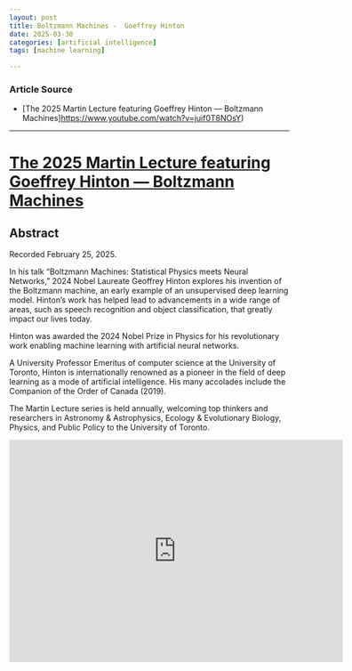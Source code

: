 ```yaml
---
layout: post
title: Boltzmann Machines -  Goeffrey Hinton
date: 2025-03-30
categories: [artificial intelligence]
tags: [machine learning]

---
```


### Article Source


* [The 2025 Martin Lecture featuring Goeffrey Hinton — Boltzmann Machines]https://www.youtube.com/watch?v=juif0T8NOsY)

---


# [The 2025 Martin Lecture featuring Goeffrey Hinton — Boltzmann Machines](https://www.youtube.com/watch?v=eJOjdjO45Sc)


## Abstract

Recorded February 25, 2025.  

In his talk “Boltzmann Machines: Statistical Physics meets Neural Networks,” 2024 Nobel Laureate Geoffrey Hinton explores his invention of the Boltzmann machine, an early example of an unsupervised deep learning model. Hinton’s work has helped lead to advancements in a wide range of areas, such as speech recognition and object classification, that greatly impact our lives today. 

Hinton was awarded the 2024 Nobel Prize in Physics for his revolutionary work enabling machine learning with artificial neural networks. 

A University Professor Emeritus of computer science at the University of Toronto, Hinton is internationally renowned as a pioneer in the field of deep learning as a mode of artificial intelligence. His many accolades include the Companion of the Order of Canada (2019).  

The Martin Lecture series is held annually, welcoming top thinkers and researchers in Astronomy & Astrophysics, Ecology & Evolutionary Biology, Physics, and Public Policy to the University of Toronto.

<iframe width="600" height="400" src="https://www.youtube.com/embed/juif0T8NOsY?si=Ukr_me7KMXrpuRoc" title="YouTube video player" frameborder="0" allow="accelerometer; autoplay; clipboard-write; encrypted-media; gyroscope; picture-in-picture; web-share" referrerpolicy="strict-origin-when-cross-origin" allowfullscreen></iframe>